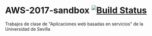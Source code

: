 # AWS-2017-sandbox [![Build Status](https://travis-ci.org/Javirln/AWS-2017-sandbox.svg?branch=master)](https://travis-ci.org/Javirln/AWS-2017-sandbox)
Trabajos de clase de "Aplicaciones web basadas en servicios" de la Universidad de Sevilla
